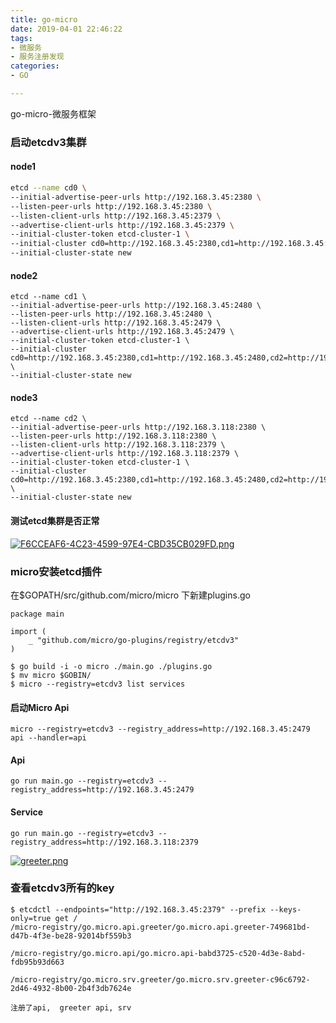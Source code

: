 ```yaml
---
title: go-micro
date: 2019-04-01 22:46:22
tags:
- 微服务
- 服务注册发现
categories:
- GO

---
```


go-micro-微服务框架

### 启动etcdv3集群

#### node1
```bash
etcd --name cd0 \
--initial-advertise-peer-urls http://192.168.3.45:2380 \
--listen-peer-urls http://192.168.3.45:2380 \
--listen-client-urls http://192.168.3.45:2379 \
--advertise-client-urls http://192.168.3.45:2379 \
--initial-cluster-token etcd-cluster-1 \
--initial-cluster cd0=http://192.168.3.45:2380,cd1=http://192.168.3.45:2480,cd2=http://192.168.3.118:2380 \
--initial-cluster-state new
```
#### node2
```
etcd --name cd1 \
--initial-advertise-peer-urls http://192.168.3.45:2480 \
--listen-peer-urls http://192.168.3.45:2480 \
--listen-client-urls http://192.168.3.45:2479 \
--advertise-client-urls http://192.168.3.45:2479 \
--initial-cluster-token etcd-cluster-1 \
--initial-cluster cd0=http://192.168.3.45:2380,cd1=http://192.168.3.45:2480,cd2=http://192.168.3.118:2380 \
--initial-cluster-state new

```
#### node3
```
etcd --name cd2 \
--initial-advertise-peer-urls http://192.168.3.118:2380 \
--listen-peer-urls http://192.168.3.118:2380 \
--listen-client-urls http://192.168.3.118:2379 \
--advertise-client-urls http://192.168.3.118:2379 \
--initial-cluster-token etcd-cluster-1 \
--initial-cluster cd0=http://192.168.3.45:2380,cd1=http://192.168.3.45:2480,cd2=http://192.168.3.118:2380 \
--initial-cluster-state new
```
#### 测试etcd集群是否正常
[![F6CCEAF6-4C23-4599-97E4-CBD35CB029FD.png](https://i.loli.net/2019/06/20/5d0b1c214bfab55031.png)](https://i.loli.net/2019/06/20/5d0b1c214bfab55031.png)

### micro安装etcd插件

在$GOPATH/src/github.com/micro/micro 下新建plugins.go

```
package main

import (
    _ "github.com/micro/go-plugins/registry/etcdv3"
)
```
```
$ go build -i -o micro ./main.go ./plugins.go
$ mv micro $GOBIN/
$ micro --registry=etcdv3 list services
```

#### 启动Micro Api
```
micro --registry=etcdv3 --registry_address=http://192.168.3.45:2479 api --handler=api
```
#### Api
```
go run main.go --registry=etcdv3 --registry_address=http://192.168.3.45:2479
```

#### Service
```
go run main.go --registry=etcdv3 --registry_address=http://192.168.3.118:2379
```

[![greeter.png](https://i.loli.net/2019/06/19/5d09fbb10b5c556537.png)](https://i.loli.net/2019/06/19/5d09fbb10b5c556537.png)

### 查看etcdv3所有的key

```
$ etcdctl --endpoints="http://192.168.3.45:2379" --prefix --keys-only=true get /
/micro-registry/go.micro.api.greeter/go.micro.api.greeter-749681bd-d47b-4f3e-be28-92014bf559b3

/micro-registry/go.micro.api/go.micro.api-babd3725-c520-4d3e-8abd-fdb95b93d663

/micro-registry/go.micro.srv.greeter/go.micro.srv.greeter-c96c6792-2d46-4932-8b00-2b4f3db7624e

注册了api,  greeter api, srv
```
